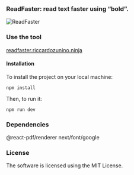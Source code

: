 ### ReadFaster: read text faster using “bold”.

![ReadFaster](https://github.com/RiccardoZuninoJ/ReadFaster/assets/86408279/74a25ded-eeb9-44af-a76d-b6657dcba7d0)

### Use the tool
[readfaster.riccardozunino.ninja](https://readfaster.riccardozuninoj.ninja)

#### Installation

To install the project on your local machine:

    npm install

Then, to run it:

    npm run dev

### Dependencies 
@react-pdf/renderer
next/font/google

### License
The software is licensed using the MIT License.
